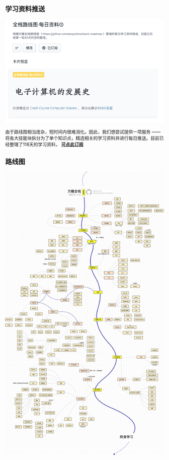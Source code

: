 ## 学习资料推送

[![](images/20230101005030.png) ](https://day.ftqq.com/chan/detail/10?mtm_campaign=github) 

由于路线图相当庞杂，短时间内很难消化。因此，我们想尝试提供一项服务 —— 将各大技能块拆分为了单个知识点，精选相关的学习资料并进行每日推送。目前已经整理了118天的学习资料， [**可点此订阅**](https://day.ftqq.com/chan/detail/10?mtm_campaign=github)

## 路线图

![](images/%E6%96%B9%E7%B3%96%E5%85%A8%E6%A0%88%E8%B7%AF%E7%BA%BF%E5%9B%BE.jpg)